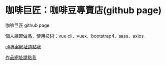 # 咖啡巨匠：咖啡豆專賣店(github page)

咖啡巨匠 github page

個人練習做品，使用技術：vue cli、vuex、bootstrap4、sass、axios

[cli專案網址請點我](https://github.com/allen8101070/coffeeMasterProject)

[作品網址請點我](https://allen8101070.github.io/coffeeMasterWebsite/#/)